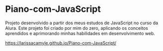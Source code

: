 # Piano-com-JavaScript
Projeto desenvolvido a partir dos meus estudos de JavaScript no curso da Alura. Este projeto foi criado por mim do zero, aplicando os conceitos aprendidos e aprimorando minhas habilidades em desenvolvimento web.

https://larissacamyle.github.io/Piano-com-JavaScript/ 
